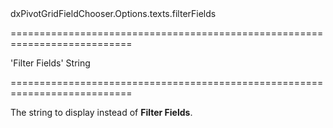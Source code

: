 <!--id-->dxPivotGridFieldChooser.Options.texts.filterFields<!--/id-->
===========================================================================
<!--default-->'Filter Fields'<!--/default-->
<!--type-->String<!--/type-->
===========================================================================

<!--shortDescription-->
The string to display instead of **Filter Fields**.
<!--/shortDescription-->

<!--fullDescription-->

<!--/fullDescription-->